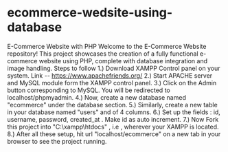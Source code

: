 # ecommerce-wedsite-using-database
E-Commerce Website with PHP Welcome to the E-Commerce Website repository! This project showcases the creation of a fully functional e-commerce website using PHP, complete with database integration and image handling. 
Steps to follow
1.) Download XAMPP Control panel on your system. Link -- https://www.apachefriends.org/
2.) Start APACHE server and MySQL module form the XAMPP control panel.
3.) Click on the Admin button corresponding to MySQL. You will be redirected to localhost/phpmyadmin.
4.) Now, create a new database named "ecommerce" under the database section.
5.) Similarly, create a new table in your database named "users" and of 4 columns.
6.) Set up the fields : id, username, password, created_at . Make id as auto increment.
7.) Now Fork this project into "C:\xampp\htdocs" , i.e , wherever your XAMPP is located.
8.) After all these setup, hit url "localhost/ecommerce" on a new tab in your browser to see the project running.

